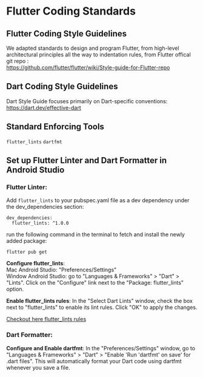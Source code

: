 # Flutter Coding Standards

## Flutter Coding Style Guidelines
We adapted standards to design and program Flutter, from high-level architectural principles all the way to indentation rules, from Flutter offical git repo :</br>
https://github.com/flutter/flutter/wiki/Style-guide-for-Flutter-repo
## Dart Coding Style Guidelines
Dart Style Guide focuses primarily on Dart-specific conventions: https://dart.dev/effective-dart

## Standard Enforcing Tools

`flutter_lints` `dartfmt`
## **Set up Flutter Linter and Dart Formatter in Android Studio**

### **Flutter Linter:**
Add `flutter_lints` to your pubspec.yaml file as a dev dependency under the dev_dependencies section:
```
dev_dependencies:
  flutter_lints: ^1.0.0
```
run the following command in the terminal to fetch and install the newly added package:
```
flutter pub get
```
**Configure flutter_lints**:</br>
Mac Android Studio: "Preferences/Settings" </br>
Window Android Studio: go to "Languages & Frameworks" > "Dart" > "Lints". Click on the "Configure" link next to the "Package: flutter_lints" option.

**Enable flutter_lints rules**:
In the "Select Dart Lints" window, check the box next to "flutter_lints" to enable its lint rules. Click "OK" to apply the changes.

[Checkout here flutter_lints rules](https://github.com/flutter/flutter/blob/master/packages/flutter/lib/analysis_options_user.yaml)
### **Dart Formatter:**
**Configure and Enable dartfmt**:
In the "Preferences/Settings" window, go to "Languages & Frameworks" > "Dart" > "Enable 'Run 'dartfmt' on save' for .dart files". This will automatically format your Dart code using dartfmt whenever you save a file.

